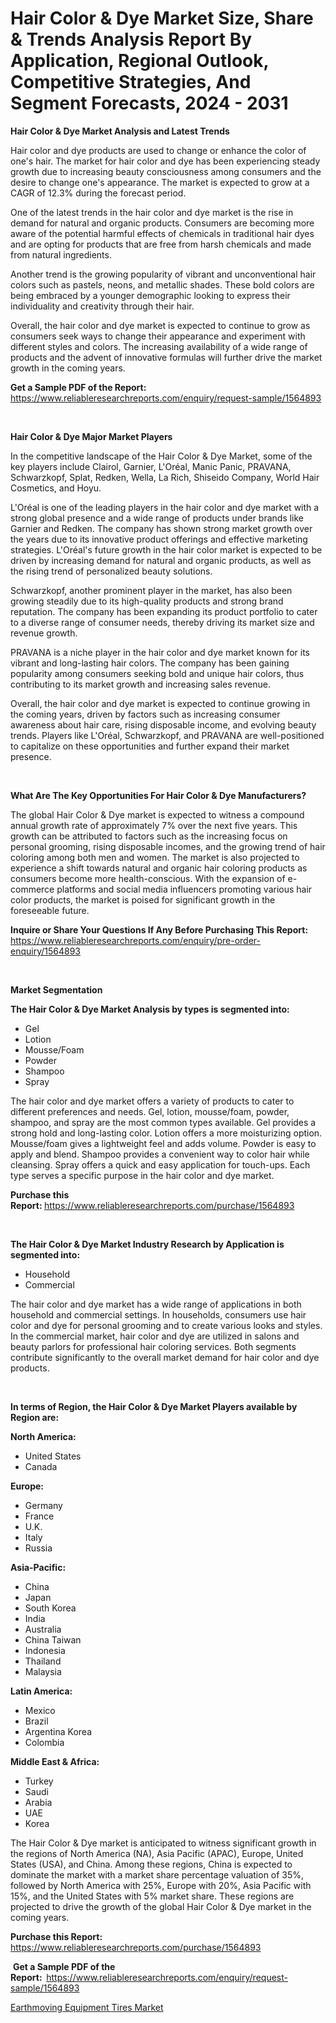 <p><h1>Hair Color & Dye Market Size, Share & Trends Analysis Report By Application, Regional Outlook, Competitive Strategies, And Segment Forecasts, 2024 - 2031</h1></p><p><strong>Hair Color & Dye Market Analysis and Latest Trends</strong></p>
<p><p>Hair color and dye products are used to change or enhance the color of one's hair. The market for hair color and dye has been experiencing steady growth due to increasing beauty consciousness among consumers and the desire to change one's appearance. The market is expected to grow at a CAGR of 12.3% during the forecast period.</p><p>One of the latest trends in the hair color and dye market is the rise in demand for natural and organic products. Consumers are becoming more aware of the potential harmful effects of chemicals in traditional hair dyes and are opting for products that are free from harsh chemicals and made from natural ingredients.</p><p>Another trend is the growing popularity of vibrant and unconventional hair colors such as pastels, neons, and metallic shades. These bold colors are being embraced by a younger demographic looking to express their individuality and creativity through their hair.</p><p>Overall, the hair color and dye market is expected to continue to grow as consumers seek ways to change their appearance and experiment with different styles and colors. The increasing availability of a wide range of products and the advent of innovative formulas will further drive the market growth in the coming years.</p></p>
<p><strong>Get a Sample PDF of the Report:&nbsp;</strong> <a href="https://www.reliableresearchreports.com/enquiry/request-sample/1564893">https://www.reliableresearchreports.com/enquiry/request-sample/1564893</a></p>
<p>&nbsp;</p>
<p><strong>Hair Color & Dye Major Market Players</strong></p>
<p><p>In the competitive landscape of the Hair Color & Dye Market, some of the key players include Clairol, Garnier, L'Oréal, Manic Panic, PRAVANA, Schwarzkopf, Splat, Redken, Wella, La Rich, Shiseido Company, World Hair Cosmetics, and Hoyu.</p><p>L'Oréal is one of the leading players in the hair color and dye market with a strong global presence and a wide range of products under brands like Garnier and Redken. The company has shown strong market growth over the years due to its innovative product offerings and effective marketing strategies. L'Oréal's future growth in the hair color market is expected to be driven by increasing demand for natural and organic products, as well as the rising trend of personalized beauty solutions.</p><p>Schwarzkopf, another prominent player in the market, has also been growing steadily due to its high-quality products and strong brand reputation. The company has been expanding its product portfolio to cater to a diverse range of consumer needs, thereby driving its market size and revenue growth.</p><p>PRAVANA is a niche player in the hair color and dye market known for its vibrant and long-lasting hair colors. The company has been gaining popularity among consumers seeking bold and unique hair colors, thus contributing to its market growth and increasing sales revenue.</p><p>Overall, the hair color and dye market is expected to continue growing in the coming years, driven by factors such as increasing consumer awareness about hair care, rising disposable income, and evolving beauty trends. Players like L'Oréal, Schwarzkopf, and PRAVANA are well-positioned to capitalize on these opportunities and further expand their market presence.</p></p>
<p>&nbsp;</p>
<p><strong>What Are The Key Opportunities For Hair Color & Dye Manufacturers?</strong></p>
<p><p>The global Hair Color & Dye market is expected to witness a compound annual growth rate of approximately 7% over the next five years. This growth can be attributed to factors such as the increasing focus on personal grooming, rising disposable incomes, and the growing trend of hair coloring among both men and women. The market is also projected to experience a shift towards natural and organic hair coloring products as consumers become more health-conscious. With the expansion of e-commerce platforms and social media influencers promoting various hair color products, the market is poised for significant growth in the foreseeable future.</p></p>
<p><strong>Inquire or Share Your Questions If Any Before Purchasing This Report:</strong> <a href="https://www.reliableresearchreports.com/enquiry/pre-order-enquiry/1564893">https://www.reliableresearchreports.com/enquiry/pre-order-enquiry/1564893</a></p>
<p>&nbsp;</p>
<p><strong>Market Segmentation</strong></p>
<p><strong>The Hair Color & Dye Market Analysis by types is segmented into:</strong></p>
<p><ul><li>Gel</li><li>Lotion</li><li>Mousse/Foam</li><li>Powder</li><li>Shampoo</li><li>Spray</li></ul></p>
<p><p>The hair color and dye market offers a variety of products to cater to different preferences and needs. Gel, lotion, mousse/foam, powder, shampoo, and spray are the most common types available. Gel provides a strong hold and long-lasting color. Lotion offers a more moisturizing option. Mousse/foam gives a lightweight feel and adds volume. Powder is easy to apply and blend. Shampoo provides a convenient way to color hair while cleansing. Spray offers a quick and easy application for touch-ups. Each type serves a specific purpose in the hair color and dye market.</p></p>
<p><strong>Purchase this Report:&nbsp;</strong><a href="https://www.reliableresearchreports.com/purchase/1564893">https://www.reliableresearchreports.com/purchase/1564893</a></p>
<p>&nbsp;</p>
<p><strong>The Hair Color & Dye Market Industry Research by Application is segmented into:</strong></p>
<p><ul><li>Household</li><li>Commercial</li></ul></p>
<p><p>The hair color and dye market has a wide range of applications in both household and commercial settings. In households, consumers use hair color and dye for personal grooming and to create various looks and styles. In the commercial market, hair color and dye are utilized in salons and beauty parlors for professional hair coloring services. Both segments contribute significantly to the overall market demand for hair color and dye products.</p></p>
<p>&nbsp;</p>
<p><strong>In terms of Region, the Hair Color & Dye Market Players available by Region are:</strong></p>
<p>
    <p> <strong> North America: </strong>
        <ul>
            <li>United States</li>
            <li>Canada</li>
        </ul>
        </p> 
    <p> <strong> Europe: </strong>
        <ul>
            <li>Germany</li>
            <li>France</li>
            <li>U.K.</li>
            <li>Italy</li>
            <li>Russia</li>
        </ul>
        </p> 
    <p> <strong> Asia-Pacific: </strong>
        <ul>
            <li>China</li>
            <li>Japan</li>
            <li>South Korea</li>
            <li>India</li>
            <li>Australia</li>
            <li>China Taiwan</li>
            <li>Indonesia</li>
            <li>Thailand</li>
            <li>Malaysia</li>
        </ul>
        </p> 
    <p> <strong> Latin America: </strong>
        <ul>
            <li>Mexico</li>
            <li>Brazil</li>
            <li>Argentina Korea</li>
            <li>Colombia</li>
        </ul>
        </p> 
    <p> <strong> Middle East & Africa: </strong>
        <ul>
            <li>Turkey</li>
            <li>Saudi</li>
            <li>Arabia</li>
            <li>UAE</li>
            <li>Korea</li>
        </ul>
    </p>
    </p>
<p><p>The Hair Color & Dye market is anticipated to witness significant growth in the regions of North America (NA), Asia Pacific (APAC), Europe, United States (USA), and China. Among these regions, China is expected to dominate the market with a market share percentage valuation of 35%, followed by North America with 25%, Europe with 20%, Asia Pacific with 15%, and the United States with 5% market share. These regions are projected to drive the growth of the global Hair Color & Dye market in the coming years.</p></p>
<p><strong>Purchase this Report: </strong><a href="https://www.reliableresearchreports.com/purchase/1564893">https://www.reliableresearchreports.com/purchase/1564893</a></p>
<p>&nbsp;<strong>Get a Sample PDF of the Report:&nbsp;&nbsp;</strong><a href="https://www.reliableresearchreports.com/enquiry/request-sample/1564893">https://www.reliableresearchreports.com/enquiry/request-sample/1564893</a></p>
<p><strong></strong></p>
<p><p><a href="https://three-jumbo-f6d.notion.site/Earthmoving-Equipment-Tires-Market-Size-Growth-and-Forecast-from-2024-2031-9b809cc632c24d778e4ba5d739d3a9d8">Earthmoving Equipment Tires Market</a></p></p>